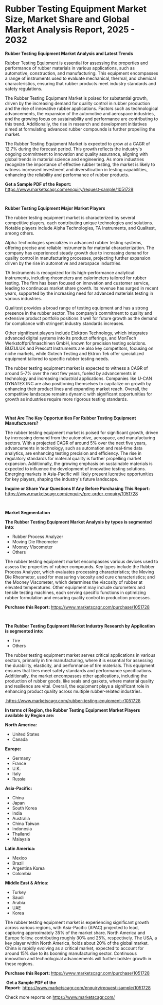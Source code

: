 <p><h1>Rubber Testing Equipment Market Size, Market Share and Global Market Analysis Report, 2025 - 2032</h1></p><p><strong>Rubber Testing Equipment Market Analysis and Latest Trends</strong></p>
<p><p>Rubber Testing Equipment is essential for assessing the properties and performance of rubber materials in various applications, such as automotive, construction, and manufacturing. This equipment encompasses a range of instruments used to evaluate mechanical, thermal, and chemical characteristics, ensuring that rubber products meet industry standards and safety regulations. </p><p>The Rubber Testing Equipment Market is poised for substantial growth, driven by the increasing demand for quality control in rubber production and the rise of innovative rubber applications. Factors such as technological advancements, the expansion of the automotive and aerospace industries, and the growing focus on sustainability and performance are contributing to this trend. Additionally, the rise in research and development initiatives aimed at formulating advanced rubber compounds is further propelling the market.</p><p>The Rubber Testing Equipment Market is expected to grow at a CAGR of 12.7% during the forecast period. This growth reflects the industry's ongoing commitment to innovation and quality assurance, aligning with global trends in material science and engineering. As more industries recognize the importance of effective rubber testing, the market is likely to witness increased investment and diversification in testing capabilities, enhancing the reliability and performance of rubber products.</p></p>
<p><strong>Get a Sample PDF of the Report:&nbsp;</strong> <a href="https://www.marketscagr.com/enquiry/request-sample/1051728?utm_campaign=2882&utm_medium=2&utm_source=Github&utm_content=ia&utm_term=08042025&utm_id=rubber-testing-equipment">https://www.marketscagr.com/enquiry/request-sample/1051728</a></p>
<p>&nbsp;</p>
<p><strong>Rubber Testing Equipment Major Market Players</strong></p>
<p><p>The rubber testing equipment market is characterized by several competitive players, each contributing unique technologies and solutions. Notable players include Alpha Technologies, TA Instruments, and Qualitest, among others. </p><p>Alpha Technologies specializes in advanced rubber testing systems, offering precise and reliable instruments for material characterization. The company has experienced steady growth due to increasing demand for quality control in manufacturing processes, projecting further expansion driven by the rise in automotive and aerospace industries.</p><p>TA Instruments is recognized for its high-performance analytical instruments, including rheometers and calorimeters tailored for rubber testing. The firm has been focused on innovation and customer service, leading to continuous market share growth. Its revenue has surged in recent years, supported by the increasing need for advanced materials testing in various industries.</p><p>Qualitest provides a broad range of testing equipment and has a strong presence in the rubber sector. The company’s commitment to quality and extensive product portfolio positions it well for future growth as the demand for compliance with stringent industry standards increases. </p><p>Other significant players include Elektron Technology, which integrates advanced digital systems into its product offerings, and MonTech Werkstoffprüfmaschinen GmbH, known for precision testing solutions. BUZULUK and Prescott Instruments are also key competitors, focusing on niche markets, while Gotech Testing and Ektron Tek offer specialized equipment tailored to specific rubber testing needs.</p><p>The rubber testing equipment market is expected to witness a CAGR of around 5-7% over the next few years, fueled by advancements in technology and increasing industrial applications. Companies like U-CAN DYNATEX INC are also positioning themselves to capitalize on growth by enhancing their product lines and expanding market reach. Overall, the competitive landscape remains dynamic with significant opportunities for growth as industries require more rigorous testing standards.</p></p>
<p>&nbsp;</p>
<p><strong>What Are The Key Opportunities For Rubber Testing Equipment Manufacturers?</strong></p>
<p><p>The rubber testing equipment market is poised for significant growth, driven by increasing demand from the automotive, aerospace, and manufacturing sectors. With a projected CAGR of around 5% over the next five years, advancements in technology, such as automation and real-time data analytics, are enhancing testing precision and efficiency. The rise in regulatory standards for material quality is further propelling market expansion. Additionally, the growing emphasis on sustainable materials is expected to influence the development of innovative testing solutions. Emerging markets in Asia-Pacific will likely present lucrative opportunities for key players, shaping the industry's future landscape.</p></p>
<p><strong>Inquire or Share Your Questions If Any Before Purchasing This Report:</strong> <a href="https://www.marketscagr.com/enquiry/pre-order-enquiry/1051728?utm_campaign=2882&utm_medium=2&utm_source=Github&utm_content=ia&utm_term=08042025&utm_id=rubber-testing-equipment">https://www.marketscagr.com/enquiry/pre-order-enquiry/1051728</a></p>
<p>&nbsp;</p>
<p><strong>Market Segmentation</strong></p>
<p><strong>The Rubber Testing Equipment Market Analysis by types is segmented into:</strong></p>
<p><ul><li>Rubber Process Analyzer</li><li>Moving Die Rheometer</li><li>Mooney Viscometer</li><li>Others</li></ul></p>
<p><p>The rubber testing equipment market encompasses various devices used to assess the properties of rubber compounds. Key types include the Rubber Process Analyzer, which evaluates processing characteristics; the Moving Die Rheometer, used for measuring viscosity and cure characteristics; and the Mooney Viscometer, which determines the viscosity of rubber at elevated temperatures. Other equipment may include durometers and tensile testing machines, each serving specific functions in optimizing rubber formulation and ensuring quality control in production processes.</p></p>
<p><strong>Purchase this Report:&nbsp;</strong><a href="https://www.marketscagr.com/purchase/1051728?utm_campaign=2882&utm_medium=2&utm_source=Github&utm_content=ia&utm_term=08042025&utm_id=rubber-testing-equipment">https://www.marketscagr.com/purchase/1051728</a></p>
<p>&nbsp;</p>
<p><strong>The Rubber Testing Equipment Market Industry Research by Application is segmented into:</strong></p>
<p><ul><li>Tire</li><li>Others</li></ul></p>
<p><p>The rubber testing equipment market serves critical applications in various sectors, primarily in tire manufacturing, where it is essential for assessing the durability, elasticity, and performance of tire materials. This equipment ensures that tires meet safety standards and performance specifications. Additionally, the market encompasses other applications, including the production of rubber goods, like seals and gaskets, where material quality and resilience are vital. Overall, the equipment plays a significant role in enhancing product quality across multiple rubber-related industries.</p></p>
<p><a href="https://www.marketscagr.com/rubber-testing-equipment-r1051728?utm_campaign=2882&utm_medium=2&utm_source=Github&utm_content=ia&utm_term=08042025&utm_id=rubber-testing-equipment">&nbsp;https://www.marketscagr.com/rubber-testing-equipment-r1051728</a></p>
<p><strong>In terms of Region, the Rubber Testing Equipment Market Players available by Region are:</strong></p>
<p>
    <p> <strong> North America: </strong>
        <ul>
            <li>United States</li>
            <li>Canada</li>
        </ul>
        </p> 
    <p> <strong> Europe: </strong>
        <ul>
            <li>Germany</li>
            <li>France</li>
            <li>U.K.</li>
            <li>Italy</li>
            <li>Russia</li>
        </ul>
        </p> 
    <p> <strong> Asia-Pacific: </strong>
        <ul>
            <li>China</li>
            <li>Japan</li>
            <li>South Korea</li>
            <li>India</li>
            <li>Australia</li>
            <li>China Taiwan</li>
            <li>Indonesia</li>
            <li>Thailand</li>
            <li>Malaysia</li>
        </ul>
        </p> 
    <p> <strong> Latin America: </strong>
        <ul>
            <li>Mexico</li>
            <li>Brazil</li>
            <li>Argentina Korea</li>
            <li>Colombia</li>
        </ul>
        </p> 
    <p> <strong> Middle East & Africa: </strong>
        <ul>
            <li>Turkey</li>
            <li>Saudi</li>
            <li>Arabia</li>
            <li>UAE</li>
            <li>Korea</li>
        </ul>
    </p>
    </p>
<p><p>The rubber testing equipment market is experiencing significant growth across various regions, with Asia-Pacific (APAC) projected to lead, capturing approximately 35% of the market share. North America and Europe follow, contributing roughly 30% and 25%, respectively. The USA, a key player within North America, holds about 20% of the global market. China is rapidly evolving as a critical market, expected to account for around 15% due to its booming manufacturing sector. Continuous innovation and technological advancements will further bolster growth in these regions.</p></p>
<p><strong>Purchase this Report: </strong><a href="https://www.marketscagr.com/purchase/1051728?utm_campaign=2882&utm_medium=2&utm_source=Github&utm_content=ia&utm_term=08042025&utm_id=rubber-testing-equipment">https://www.marketscagr.com/purchase/1051728</a></p>
<p>&nbsp;<strong>Get a Sample PDF of the Report:&nbsp;&nbsp;</strong><a href="https://www.marketscagr.com/enquiry/request-sample/1051728?utm_campaign=2882&utm_medium=2&utm_source=Github&utm_content=ia&utm_term=08042025&utm_id=rubber-testing-equipment">https://www.marketscagr.com/enquiry/request-sample/1051728</a></p>
<p><strong></strong></p>
<p>Check more reports on <a href="https://www.marketscagr.com/?utm_campaign=2882&utm_medium=2&utm_source=Github&utm_content=ia&utm_term=08042025&utm_id=rubber-testing-equipment">https://www.marketscagr.com/</a></p>